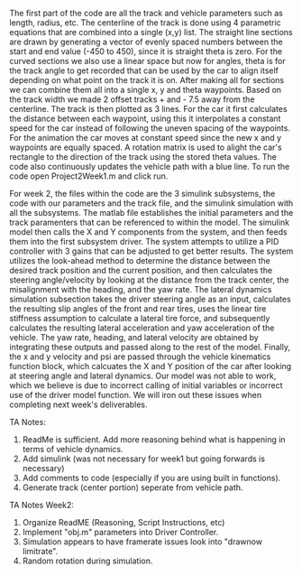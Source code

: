 The first part of the code are all the track and vehicle parameters such as length, radius, etc. The centerline of the track is done using 4 parametric equations that are combined into a single (x,y) list. The straight line sections are drawn by generating a vector of evenly spaced numbers between the start and end value (-450 to 450), since it is straight theta is zero. For the curved sections we also use a linear space but now for angles, theta is for the track angle to get recorded that can be used by the car to align itself depending on what point on the track it is on. After making all for sections we can combine them all into a single x, y and theta waypoints. Based on the track width we made 2 offset tracks + and - 7.5 away from the centerline. The track is then plotted as 3 lines. For the car  it first calculates the distance between each waypoint, using this it interpolates a constant speed for the car instead of following the uneven spacing of the waypoints. For the animation the car moves at constant speed since the new x and y waypoints are equally spaced. A rotation matrix is used to alight the car's rectangle to the direction of the track using the stored theta values. The code also continuously updates the vehicle path with a blue line. To run the code open Project2Week1.m and click run.

For week 2, the files within the code are the 3 simulink subsystems, the code with our parameters and the track file, and the simulink simulation with all the subsystems. The matlab file establishes the initial parameters and the track paramenters that can be referenced to within the model. The simulink model then calls the X and Y components from the system, and then feeds them into the first subsystem driver. The system attempts to utilize a PID controller with 3 gains that can be adjusted to get better results. The system utilizes the look-ahead method to determine the distance between the desired track position and the current position, and then calculates the steering angle/velocity by looking at the distance from the track center, the misalignment with the heading, and the yaw rate. The lateral dynamics simulation subsection takes the driver steering angle as an input, calculates the resulting slip angles of the front and rear tires, uses the linear tire stiffness assumption to calculate a lateral tire force, and subsequently calculates the resulting lateral acceleration and yaw acceleration of the vehicle. The yaw rate, heading, and lateral velocity are obtained by integrating these outputs and passed along to the rest of the model. Finally, the x and y velocity and psi are passed through the vehicle kinematics function block, which calcuates the X and Y position of the car after looking at steering angle and lateral dynamics. Our model was not able to work, which we believe is due to incorrect calling of initial variables or incorrect use of the driver model function. We will iron out these issues when completing next week's deliverables.

TA Notes:
1. ReadMe is sufficient. Add more reasoning behind what is happening in terms of vehicle dynamics.
2. Add simulink (was not necessary for week1 but going forwards is necessary)
3. Add comments to code (especially if you are using built in functions).
4. Generate track (center portion) seperate from vehicle path.

TA Notes Week2:
1. Organize ReadME (Reasoning, Script Instructions, etc)
2. Implement "obj.m" parameters into Driver Controller.
3. Simulation appears to have framerate issues look into "drawnow limitrate".
4. Random rotation during simulation.
